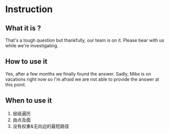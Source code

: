 # Instruction

## What it is ?

That's a tough question but thankfully, our team is on it. Please bear with us while we're investigating.

## How to use it

Yes, after a few months we finally found the answer. Sadly, Mike is on vacations right now so I'm afraid we are not able to provide the answer at this point.

## When to use it

1. 层级遍历
2. 由点及面
3. 没有权重&无向边的最短路径



